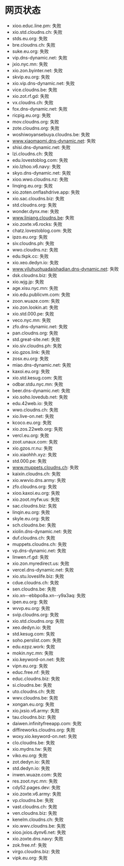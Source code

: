 # 网页状态
- xioo.educ.line.pm: 失败
- xio.std.cloudns.ch: 失败
- stds.eu.org: 失败
- bre.cloudns.ch: 失败
- suke.eu.org: 失败
- vip.dns-dynamic.net: 失败
- jxio.nyc.mn: 失败
- xio.zon.byinter.net: 失败
- skvip.eu.org: 失败
- xio.vip.dns-dynamic.net: 失败
- vice.cloudns.be: 失败
- xio.zot.rf.gd: 失败
- vx.cloudns.ch: 失败
- fox.dns-dynamic.net: 失败
- ricpig.eu.org: 失败
- mov.cloudns.org: 失败
- zote.cloudns.org: 失败
- woshiwoyansebuya.cloudns.be: 失败
- www.xiaomaomi.dns-dynamic.net: 失败
- shisi.dns-dynamic.net: 失败
- lzi.cloudns.ch: 失败
- edu.lovestoblog.com: 失败
- xio.lzhoo.v6.navy: 失败
- skyo.dns-dynamic.net: 失败
- xioo.wwo.cloudns.nz: 失败
- linqing.eu.org: 失败
- xio.zoten.onflashdrive.app: 失败
- xio.sac.cloudns.biz: 失败
- std.cloudns.org: 失败
- wonder.dynx.me: 失败
- www.liniang.cloudns.be: 失败
- xio.zoxte.v6.rocks: 失败
- chatz.lovestoblog.com: 失败
- ipzo.eu.org: 失败
- siv.cloudns.ph: 失败
- wwo.cloudns.nz: 失败
- edu.tkpk.cc: 失败
- xio.xeo.dedyn.io: 失败
- www.yiluhuohuadaishadian.dns-dynamic.net: 失败
- dsk.cloudns.biz: 失败
- xio.wjg.jp: 失败
- age.xisu.nyc.mn: 失败
- xio.edu.publicvm.com: 失败
- zoon.wuaze.com: 失败
- xio.zon.lookin.at: 失败
- xio.std.000.pe: 失败
- veco.nyc.mn: 失败
- zfo.dns-dynamic.net: 失败
- pan.cloudns.org: 失败
- std.great-site.net: 失败
- xio.siv.cloudns.ph: 失败
- xio.gzos.link: 失败
- zosx.eu.org: 失败
- miao.dns-dynamic.net: 失败
- kaxoi.eu.org: 失败
- xio.std.kesug.com: 失败
- odbar.stdu.nyc.mn: 失败
- beer.dns-dynamic.net: 失败
- xio.soho.lovedub.net: 失败
- edu.42web.io: 失败
- wwo.cloudns.ch: 失败
- xio.live-on.net: 失败
- kcoco.eu.org: 失败
- xio.zos.22web.org: 失败
- vercl.eu.org: 失败
- zoot.unaux.com: 失败
- xio.gzos.rr.nu: 失败
- xio.xiaohhh.xyz: 失败
- std.000.pe: 失败
- www.muppets.cloudns.ch: 失败
- kaixin.cloudns.ch: 失败
- xio.wwvio.dns.army: 失败
- zfo.cloudns.org: 失败
- xioo.kaxoi.eu.org: 失败
- xio.zoot.myfw.us: 失败
- sac.cloudns.biz: 失败
- linqin.eu.org: 失败
- skyle.eu.org: 失败
- sch.cloudns.be: 失败
- xiolin.dns-dynamic.net: 失败
- duf.cloudns.ch: 失败
- muppets.cloudns.ch: 失败
- vp.dns-dynamic.net: 失败
- linwen.rf.gd: 失败
- xio.zon.myredirect.us: 失败
- vercel.dns-dynamic.net: 失败
- xio.stu.loveslife.biz: 失败
- cdue.cloudns.ch: 失败
- sen.cloudns.be: 失败
- xio.xn--ebbpo8a.xn--y9a3aq: 失败
- ipen.eu.org: 失败
- wvvp.eu.org: 失败
- svip.cloudns.org: 失败
- xio.std.cloudns.org: 失败
- xeo.dedyn.io: 失败
- std.kesug.com: 失败
- soho.perslist.com: 失败
- edu.ezpz.work: 失败
- mokin.nyc.mn: 失败
- xio.keyword-on.net: 失败
- vipn.eu.org: 失败
- educ.free.nf: 失败
- educ.cloudns.biz: 失败
- si.cloudns.be: 失败
- uto.cloudns.ch: 失败
- wwv.cloudns.be: 失败
- xongan.eu.org: 失败
- xio.jxsio.v6.army: 失败
- tau.cloudns.biz: 失败
- daiwen.infinityfreeapp.com: 失败
- diffireworks.cloudns.org: 失败
- woxy.xio.keyword-on.net: 失败
- clo.cloudns.be: 失败
- xio.mydns.tw: 失败
- viko.eu.org: 失败
- zot.dedyn.io: 失败
- std.dedyn.io: 失败
- inwen.wuaze.com: 失败
- res.zoot.nyc.mn: 失败
- cdy52.pages.dev: 失败
- xio.zoxte.v6.army: 失败
- vp.cloudns.be: 失败
- vast.cloudns.ch: 失败
- ven.cloudns.biz: 失败
- kenelm.cloudns.ch: 失败
- xio.wwv.cloudns.be: 失败
- xioo.jxios.dynv6.net: 失败
- xio.zoxte.dns.navy: 失败
- zok.free.nf: 失败
- virgo.cloudns.biz: 失败
- vipk.eu.org: 失败
